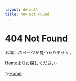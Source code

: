 ```yaml
---
layout: default
title: 404 Not Found
---
```


# 404 Not Found

お探しのページが見つかりません。

Homeよりお探しください。

＞[Home](/)

